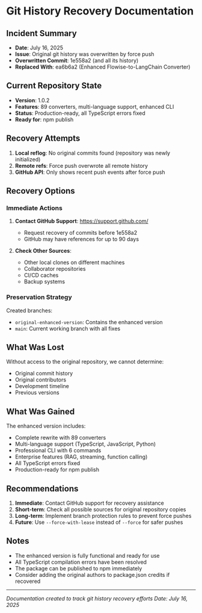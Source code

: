 # Git History Recovery Documentation

## Incident Summary
- **Date**: July 16, 2025
- **Issue**: Original git history was overwritten by force push
- **Overwritten Commit**: 1e558a2 (and all its history)
- **Replaced With**: ea6b6a2 (Enhanced Flowise-to-LangChain Converter)

## Current Repository State
- **Version**: 1.0.2
- **Features**: 89 converters, multi-language support, enhanced CLI
- **Status**: Production-ready, all TypeScript errors fixed
- **Ready for**: npm publish

## Recovery Attempts
1. **Local reflog**: No original commits found (repository was newly initialized)
2. **Remote refs**: Force push overwrote all remote history
3. **GitHub API**: Only shows recent push events after force push

## Recovery Options

### Immediate Actions
1. **Contact GitHub Support**: https://support.github.com/
   - Request recovery of commits before 1e558a2
   - GitHub may have references for up to 90 days

2. **Check Other Sources**:
   - Other local clones on different machines
   - Collaborator repositories
   - CI/CD caches
   - Backup systems

### Preservation Strategy
Created branches:
- `original-enhanced-version`: Contains the enhanced version
- `main`: Current working branch with all fixes

## What Was Lost
Without access to the original repository, we cannot determine:
- Original commit history
- Original contributors
- Development timeline
- Previous versions

## What Was Gained
The enhanced version includes:
- Complete rewrite with 89 converters
- Multi-language support (TypeScript, JavaScript, Python)
- Professional CLI with 6 commands
- Enterprise features (RAG, streaming, function calling)
- All TypeScript errors fixed
- Production-ready for npm publish

## Recommendations
1. **Immediate**: Contact GitHub support for recovery assistance
2. **Short-term**: Check all possible sources for original repository copies
3. **Long-term**: Implement branch protection rules to prevent force pushes
4. **Future**: Use `--force-with-lease` instead of `--force` for safer pushes

## Notes
- The enhanced version is fully functional and ready for use
- All TypeScript compilation errors have been resolved
- The package can be published to npm immediately
- Consider adding the original authors to package.json credits if recovered

---

*Documentation created to track git history recovery efforts*
*Date: July 16, 2025*